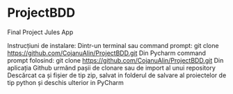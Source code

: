 # ProjectBDD
 Final Project Jules App


 Instrucțiuni de instalare:
Dintr-un terminal sau command prompt: git clone https://github.com/CojanuAlin/ProjectBDD.git
Din Pycharm command prompt folosind: git clone https://github.com/CojanuAlin/ProjectBDD.git
Din aplicația Github urmând pașii de clonare sau de import al unui repository
Descărcat ca și fișier de tip zip, salvat in folderul de salvare al proiectelor
 de tip python și deschis ulterior in PyCharm
